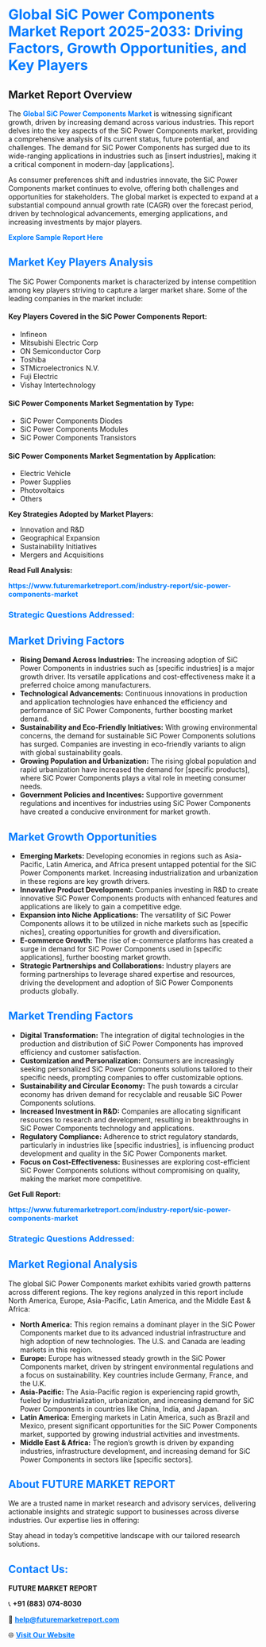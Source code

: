 <h1 style="color: #007BFF;">Global SiC Power Components Market Report 2025-2033: Driving Factors, Growth Opportunities, and Key Players</h1>

<section id="overview">
<h2>Market Report Overview</h2>
<p>The <a href="https://www.futuremarketreport.com/industry-report/sic-power-components-market" style="color: #007BFF; text-decoration: none;"><strong>Global SiC Power Components Market</strong></a> is witnessing significant growth, driven by increasing demand across various industries. This report delves into the key aspects of the SiC Power Components market, providing a comprehensive analysis of its current status, future potential, and challenges. The demand for SiC Power Components has surged due to its wide-ranging applications in industries such as [insert industries], making it a critical component in modern-day [applications].</p>
<p>As consumer preferences shift and industries innovate, the SiC Power Components market continues to evolve, offering both challenges and opportunities for stakeholders. The global market is expected to expand at a substantial compound annual growth rate (CAGR) over the forecast period, driven by technological advancements, emerging applications, and increasing investments by major players.</p>
</section>

<section id="overview">
<p><a href="https://www.futuremarketreport.com/request-sample/reportId=76127" style="color: #007BFF; text-decoration: none;"><strong>Explore Sample Report Here</strong></a></p>
</section>

<section id="key-players">
<h2 style="color: #007BFF;">Market Key Players Analysis</h2>
<p>The SiC Power Components market is characterized by intense competition among key players striving to capture a larger market share. Some of the leading companies in the market include:</p>
<h4>Key Players Covered in the SiC Power Components Report:</h4>
<ul><li>Infineon</li><li>Mitsubishi Electric Corp</li><li>ON Semiconductor Corp</li><li>Toshiba</li><li>STMicroelectronics N.V.</li><li>Fuji Electric</li><li>Vishay Intertechnology</li></ul>
<h4>SiC Power Components Market Segmentation by Type:</h4>
<ul><li>SiC Power Components Diodes</li><li>SiC Power Components Modules</li><li>SiC Power Components Transistors</li></ul>

<h4>SiC Power Components Market Segmentation by Application:</h4>
<ul><li>Electric Vehicle</li><li>Power Supplies</li><li>Photovoltaics</li><li>Others</li></ul>
<p><strong>Key Strategies Adopted by Market Players:</strong></p>
<ul>
<li>Innovation and R&D</li>
<li>Geographical Expansion</li>
<li>Sustainability Initiatives</li>
<li>Mergers and Acquisitions</li>
</ul>
</section>

<section>
<p><strong>Read Full Analysis: </strong></p><a href="https://www.futuremarketreport.com/industry-report/sic-power-components-market" style="color: #007BFF; text-decoration: none;"><strong>https://www.futuremarketreport.com/industry-report/sic-power-components-market</strong></a>
<h3 style="color: #007BFF;">Strategic Questions Addressed:</h3>
</section>

<section id="driving-factors">
<h2 style="color: #007BFF;">Market Driving Factors</h2>
<ul>
<li><strong>Rising Demand Across Industries:</strong> The increasing adoption of SiC Power Components in industries such as [specific industries] is a major growth driver. Its versatile applications and cost-effectiveness make it a preferred choice among manufacturers.</li>
<li><strong>Technological Advancements:</strong> Continuous innovations in production and application technologies have enhanced the efficiency and performance of SiC Power Components, further boosting market demand.</li>
<li><strong>Sustainability and Eco-Friendly Initiatives:</strong> With growing environmental concerns, the demand for sustainable SiC Power Components solutions has surged. Companies are investing in eco-friendly variants to align with global sustainability goals.</li>
<li><strong>Growing Population and Urbanization:</strong> The rising global population and rapid urbanization have increased the demand for [specific products], where SiC Power Components plays a vital role in meeting consumer needs.</li>
<li><strong>Government Policies and Incentives:</strong> Supportive government regulations and incentives for industries using SiC Power Components have created a conducive environment for market growth.</li>
</ul>
</section>

<section id="growth-opportunities">
<h2 style="color: #007BFF;">Market Growth Opportunities</h2>
<ul>
<li><strong>Emerging Markets:</strong> Developing economies in regions such as Asia-Pacific, Latin America, and Africa present untapped potential for the SiC Power Components market. Increasing industrialization and urbanization in these regions are key growth drivers.</li>
<li><strong>Innovative Product Development:</strong> Companies investing in R&D to create innovative SiC Power Components products with enhanced features and applications are likely to gain a competitive edge.</li>
<li><strong>Expansion into Niche Applications:</strong> The versatility of SiC Power Components allows it to be utilized in niche markets such as [specific niches], creating opportunities for growth and diversification.</li>
<li><strong>E-commerce Growth:</strong> The rise of e-commerce platforms has created a surge in demand for SiC Power Components used in [specific applications], further boosting market growth.</li>
<li><strong>Strategic Partnerships and Collaborations:</strong> Industry players are forming partnerships to leverage shared expertise and resources, driving the development and adoption of SiC Power Components products globally.</li>
</ul>
</section>

<section id="trending-factors">
<h2 style="color: #007BFF;">Market Trending Factors</h2>
<ul>
<li><strong>Digital Transformation:</strong> The integration of digital technologies in the production and distribution of SiC Power Components has improved efficiency and customer satisfaction.</li>
<li><strong>Customization and Personalization:</strong> Consumers are increasingly seeking personalized SiC Power Components solutions tailored to their specific needs, prompting companies to offer customizable options.</li>
<li><strong>Sustainability and Circular Economy:</strong> The push towards a circular economy has driven demand for recyclable and reusable SiC Power Components solutions.</li>
<li><strong>Increased Investment in R&D:</strong> Companies are allocating significant resources to research and development, resulting in breakthroughs in SiC Power Components technology and applications.</li>
<li><strong>Regulatory Compliance:</strong> Adherence to strict regulatory standards, particularly in industries like [specific industries], is influencing product development and quality in the SiC Power Components market.</li>
<li><strong>Focus on Cost-Effectiveness:</strong> Businesses are exploring cost-efficient SiC Power Components solutions without compromising on quality, making the market more competitive.</li>
</ul>
</section>

<section>
<p><strong>Get Full Report: </strong></p><a href="https://www.futuremarketreport.com/industry-report/sic-power-components-market" style="color: #007BFF; text-decoration: none;"><strong>https://www.futuremarketreport.com/industry-report/sic-power-components-market</strong></a>
<h3 style="color: #007BFF;">Strategic Questions Addressed:</h3>
</section>


<section id="regional-analysis">
<h2 style="color: #007BFF;">Market Regional Analysis</h2>
<p>The global SiC Power Components market exhibits varied growth patterns across different regions. The key regions analyzed in this report include North America, Europe, Asia-Pacific, Latin America, and the Middle East & Africa:</p>
<ul>
<li><strong>North America:</strong> This region remains a dominant player in the SiC Power Components market due to its advanced industrial infrastructure and high adoption of new technologies. The U.S. and Canada are leading markets in this region.</li>
<li><strong>Europe:</strong> Europe has witnessed steady growth in the SiC Power Components market, driven by stringent environmental regulations and a focus on sustainability. Key countries include Germany, France, and the U.K.</li>
<li><strong>Asia-Pacific:</strong> The Asia-Pacific region is experiencing rapid growth, fueled by industrialization, urbanization, and increasing demand for SiC Power Components in countries like China, India, and Japan.</li>
<li><strong>Latin America:</strong> Emerging markets in Latin America, such as Brazil and Mexico, present significant opportunities for the SiC Power Components market, supported by growing industrial activities and investments.</li>
<li><strong>Middle East & Africa:</strong> The region’s growth is driven by expanding industries, infrastructure development, and increasing demand for SiC Power Components in sectors like [specific sectors].</li>
</ul>
</section>

<footer>
<h2 style="color: #007BFF;">About FUTURE MARKET REPORT</h2>
<p>We are a trusted name in market research and advisory services, delivering actionable insights and strategic support to businesses across diverse industries. Our expertise lies in offering:</p>

<p>Stay ahead in today’s competitive landscape with our tailored research solutions.</p>

<h2 style="color: #007BFF;">Contact Us:</h2>
<p><strong>FUTURE MARKET REPORT</strong></p>
<p>📞 <strong>+91 (883) 074-8030</strong></p>
<p>📧 <strong><a href="mailto:help@futuremarketreport.com" style="color: #007BFF;">help@futuremarketreport.com</a></strong></p>
<p>🌐 <strong><a href="https://www.futuremarketreport.com/" style="color: #007BFF;">Visit Our Website</a></strong></p>
</footer>